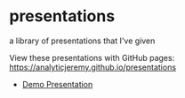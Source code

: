 # presentations
a library of presentations that I've given

View these presentations with GitHub pages: https://analyticjeremy.github.io/presentations

 - [Demo Presentation](https://analyticjeremy.github.io/presentations/demo/)
